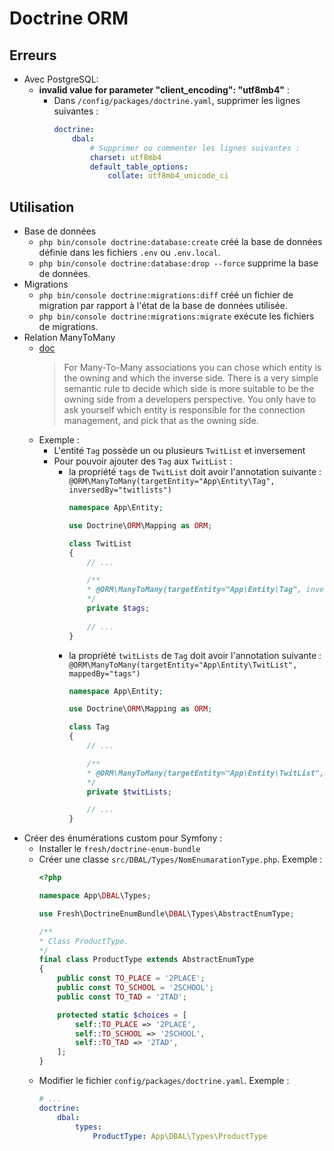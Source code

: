 # Doctrine ORM

## Erreurs

* Avec PostgreSQL:
    * **invalid value for parameter "client_encoding": "utf8mb4"** :
        * Dans `/config/packages/doctrine.yaml`, supprimer les lignes suivantes  :
            ```yaml
            doctrine:
                dbal:
                    # Supprimer ou commenter les lignes suivantes :
                    charset: utf8mb4
                    default_table_options:
                        collate: utf8mb4_unicode_ci
            ```

## Utilisation

* Base de données
    * `php bin/console doctrine:database:create` créé la base de données définie dans les fichiers `.env` ou `.env.local`.
    * `php bin/console doctrine:database:drop --force` supprime la base de données.
* Migrations
    * `php bin/console doctrine:migrations:diff` créé un fichier de migration par rapport à l'état de la base de données utilisée.
    * `php bin/console doctrine:migrations:migrate` exécute les fichiers de migrations.
* Relation ManyToMany
    * [doc](https://www.doctrine-project.org/projects/doctrine-orm/en/2.6/reference/association-mapping.html#owning-and-inverse-side-on-a-manytomany-association)
        > For Many-To-Many associations you can chose which entity is the owning and which the inverse side. There is a very simple semantic rule to decide which side is more suitable to be the owning side from a developers perspective. You only have to ask yourself which entity is responsible for the connection management, and pick that as the owning side.
    * Exemple :
        * L'entité `Tag` possède un ou plusieurs `TwitList` et inversement
        * Pour pouvoir ajouter des `Tag` aux `TwitList` :
            * la propriété `tags` de `TwitList` doit avoir l'annotation suivante : `@ORM\ManyToMany(targetEntity="App\Entity\Tag", inversedBy="twitlists")`
                ```php
                namespace App\Entity;

                use Doctrine\ORM\Mapping as ORM;
                
                class TwitList
                {
                    // ...

                    /**
                    * @ORM\ManyToMany(targetEntity="App\Entity\Tag", inversedBy="twitLists")
                    */
                    private $tags;
                    
                    // ...
                }
                ```
            * la propriété `twitLists` de `Tag` doit avoir l'annotation suivante : `@ORM\ManyToMany(targetEntity="App\Entity\TwitList", mappedBy="tags")`
                ```php
                namespace App\Entity;

                use Doctrine\ORM\Mapping as ORM;

                class Tag
                {
                    // ...

                    /**
                    * @ORM\ManyToMany(targetEntity="App\Entity\TwitList", mappedBy="tags")
                    */
                    private $twitLists;

                    // ...
                }
                ```
* Créer des énumérations custom pour Symfony :
    * Installer le `fresh/doctrine-enum-bundle`
    * Créer une classe `src/DBAL/Types/NomEnumarationType.php`. Exemple :
        ```php
        <?php

        namespace App\DBAL\Types;

        use Fresh\DoctrineEnumBundle\DBAL\Types\AbstractEnumType;

        /**
        * Class ProductType.
        */
        final class ProductType extends AbstractEnumType
        {
            public const TO_PLACE = '2PLACE';
            public const TO_SCHOOL = '2SCHOOL';
            public const TO_TAD = '2TAD';

            protected static $choices = [
                self::TO_PLACE => '2PLACE',
                self::TO_SCHOOL => '2SCHOOL',
                self::TO_TAD => '2TAD',
            ];
        }
        ```
    * Modifier le fichier `config/packages/doctrine.yaml`. Exemple :
        ```yaml
        # ...
        doctrine:
            dbal:
                types:
                    ProductType: App\DBAL\Types\ProductType
        ```